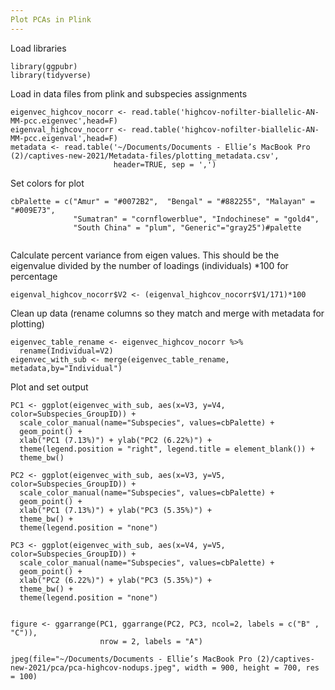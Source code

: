 ```yaml
---
Plot PCAs in Plink
---
```


Load libraries

```
library(ggpubr)
library(tidyverse)
```
Load in data files from plink and subspecies assignments
```
eigenvec_highcov_nocorr <- read.table('highcov-nofilter-biallelic-AN-MM-pcc.eigenvec',head=F)
eigenval_highcov_nocorr <- read.table('highcov-nofilter-biallelic-AN-MM-pcc.eigenval',head=F)
metadata <- read.table('~/Documents/Documents - Ellie’s MacBook Pro (2)/captives-new-2021/Metadata-files/plotting_metadata.csv', 
                       header=TRUE, sep = ',')
```
Set colors for plot
```
cbPalette = c("Amur" = "#0072B2",  "Bengal" = "#882255", "Malayan" = "#009E73", 
              "Sumatran" = "cornflowerblue", "Indochinese" = "gold4", 
              "South China" = "plum", "Generic"="gray25")#palette
              
```
Calculate percent variance from eigen values. This should be the eigenvalue divided by the number of loadings (individuals) *100 for percentage
```
eigenval_highcov_nocorr$V2 <- (eigenval_highcov_nocorr$V1/171)*100
```

Clean up data (rename columns so they match and merge with metadata for plotting)
```
eigenvec_table_rename <- eigenvec_highcov_nocorr %>% 
  rename(Individual=V2)
eigenvec_with_sub <- merge(eigenvec_table_rename, metadata,by="Individual")

```
Plot and set output
```
PC1 <- ggplot(eigenvec_with_sub, aes(x=V3, y=V4, color=Subspecies_GroupID)) +
  scale_color_manual(name="Subspecies", values=cbPalette) +
  geom_point() +
  xlab("PC1 (7.13%)") + ylab("PC2 (6.22%)") +
  theme(legend.position = "right", legend.title = element_blank()) +
  theme_bw()

PC2 <- ggplot(eigenvec_with_sub, aes(x=V3, y=V5, color=Subspecies_GroupID)) +
  scale_color_manual(name="Subspecies", values=cbPalette) +
  geom_point() +
  xlab("PC1 (7.13%)") + ylab("PC3 (5.35%)") +
  theme_bw() +
  theme(legend.position = "none") 

PC3 <- ggplot(eigenvec_with_sub, aes(x=V4, y=V5, color=Subspecies_GroupID)) +
  scale_color_manual(name="Subspecies", values=cbPalette) +
  geom_point() +
  xlab("PC2 (6.22%)") + ylab("PC3 (5.35%)") +
  theme_bw() +
  theme(legend.position = "none")


figure <- ggarrange(PC1, ggarrange(PC2, PC3, ncol=2, labels = c("B" , "C")),
                    nrow = 2, labels = "A")

jpeg(file="~/Documents/Documents - Ellie’s MacBook Pro (2)/captives-new-2021/pca/pca-highcov-nodups.jpeg", width = 900, height = 700, res = 100)
```

